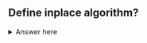 ## Define inplace algorithm?

<details>
  <summary>Answer here</summary>
  * An in-place algorithm operates directly on its input and changes it, instead of creating and returning a new object. This is sometimes called destructive, since the original input is "destroyed" when it's edited to create the new output
  * But be careful: an in-place algorithm can cause side effects. 
  * Working in-place is a good way to save space. An in-place algorithm will generally have O(1)O(1) space cost.
  *  it means "without creating a new copy of the input." In general, an in-place function will only create additional variables that are O(1)O(1) space.
  ```javascript 
    function squareArrayInPlace(intArray) {
    intArray.forEach((int, index) => {
        intArray[index] *= int;
    });

    // NOTE: we could make this function return undefined,
    // since we modify intArray in place.
    return intArray;
    }

    function squareArrayOutOfPlace(intArray) {

    // We allocate a new array that we'll fill in with the new values
    const squaredArray = [];

    intArray.forEach((int, index) => {
        squaredArray[index] = Math.pow(int, 2);
    });

    return squaredArray;
}
```
</details>